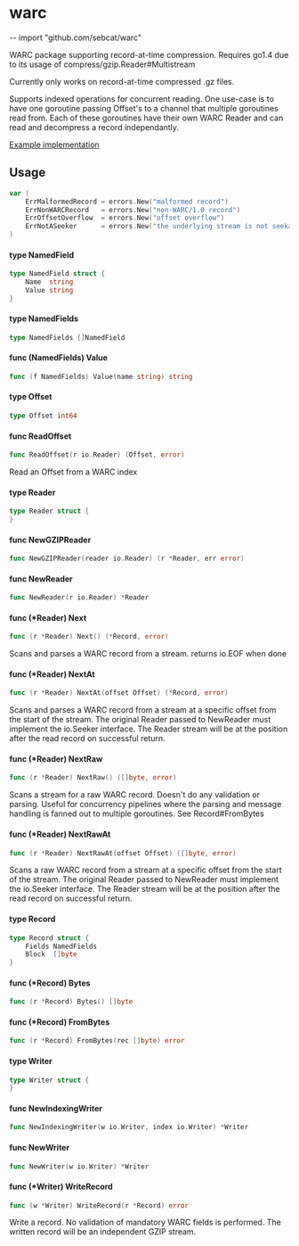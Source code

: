 # warc
--
    import "github.com/sebcat/warc"

WARC package supporting record-at-time compression. Requires go1.4 due to its
usage of compress/gzip.Reader#Multistream

Currently only works on record-at-time compressed .gz files.

Supports indexed operations for concurrent reading. One use-case is to have one
goroutine passing Offset's to a channel that multiple goroutines read from. Each
of these goroutines have their own WARC Reader and can read and decompress a
record independantly.

[Example implementation](https://github.com/sebcat/warc-urls)

## Usage

```go
var (
	ErrMalformedRecord = errors.New("malformed record")
	ErrNonWARCRecord   = errors.New("non-WARC/1.0 record")
	ErrOffsetOverflow  = errors.New("offset overflow")
	ErrNotASeeker      = errors.New("the underlying stream is not seekable")
)
```

#### type NamedField

```go
type NamedField struct {
	Name  string
	Value string
}
```


#### type NamedFields

```go
type NamedFields []NamedField
```


#### func (NamedFields) Value

```go
func (f NamedFields) Value(name string) string
```

#### type Offset

```go
type Offset int64
```


#### func  ReadOffset

```go
func ReadOffset(r io.Reader) (Offset, error)
```
Read an Offset from a WARC index

#### type Reader

```go
type Reader struct {
}
```


#### func  NewGZIPReader

```go
func NewGZIPReader(reader io.Reader) (r *Reader, err error)
```

#### func  NewReader

```go
func NewReader(r io.Reader) *Reader
```

#### func (*Reader) Next

```go
func (r *Reader) Next() (*Record, error)
```
Scans and parses a WARC record from a stream. returns io.EOF when done

#### func (*Reader) NextAt

```go
func (r *Reader) NextAt(offset Offset) (*Record, error)
```
Scans and parses a WARC record from a stream at a specific offset from the start
of the stream. The original Reader passed to NewReader must implement the
io.Seeker interface. The Reader stream will be at the position after the read
record on successful return.

#### func (*Reader) NextRaw

```go
func (r *Reader) NextRaw() ([]byte, error)
```
Scans a stream for a raw WARC record. Doesn't do any validation or parsing.
Useful for concurrency pipelines where the parsing and message handling is
fanned out to multiple goroutines. See Record#FromBytes

#### func (*Reader) NextRawAt

```go
func (r *Reader) NextRawAt(offset Offset) ([]byte, error)
```
Scans a raw WARC record from a stream at a specific offset from the start of the
stream. The original Reader passed to NewReader must implement the io.Seeker
interface. The Reader stream will be at the position after the read record on
successful return.

#### type Record

```go
type Record struct {
	Fields NamedFields
	Block  []byte
}
```


#### func (*Record) Bytes

```go
func (r *Record) Bytes() []byte
```

#### func (*Record) FromBytes

```go
func (r *Record) FromBytes(rec []byte) error
```

#### type Writer

```go
type Writer struct {
}
```


#### func  NewIndexingWriter

```go
func NewIndexingWriter(w io.Writer, index io.Writer) *Writer
```

#### func  NewWriter

```go
func NewWriter(w io.Writer) *Writer
```

#### func (*Writer) WriteRecord

```go
func (w *Writer) WriteRecord(r *Record) error
```
Write a record. No validation of mandatory WARC fields is performed. The written
record will be an independent GZIP stream.
